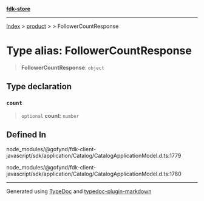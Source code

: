 [**fdk-store**](../../../README.md)
***

[Index](../../../API.md) > [product](../../README.md) > [<internal>](../README.md) > FollowerCountResponse

# Type alias: FollowerCountResponse

> **FollowerCountResponse**: `object`

## Type declaration

### `count`

> `optional` **count**: `number`

## Defined In

node\_modules/@gofynd/fdk-client-javascript/sdk/application/Catalog/CatalogApplicationModel.d.ts:1779

node\_modules/@gofynd/fdk-client-javascript/sdk/application/Catalog/CatalogApplicationModel.d.ts:1780

***
Generated using [TypeDoc](https://typedoc.org/) and [typedoc-plugin-markdown](https://www.npmjs.com/package/typedoc-plugin-markdown)
